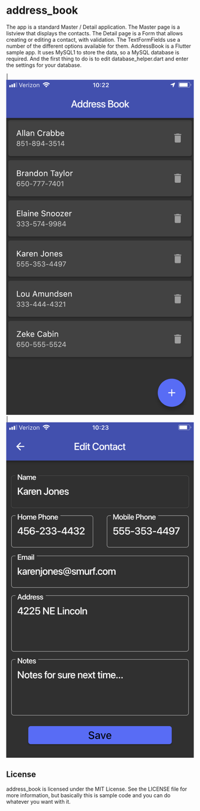 # address_book

The app is a standard Master / Detail application. The Master page is a listview that displays the contacts. The Detail page is a Form that allows creating or editing a contact, with validation. The TextFormFields use a number of the different options available for them. AddressBook is a Flutter sample app. It uses MySQL1 to store the data, so a MySQL database is required. And the first thing to do is to edit database_helper.dart and enter the settings for your database.


|![Screenshot](ListPage.jpeg)
|![Screenshot](DetailPage.jpeg)



## License

address_book is licensed under the MIT License. See the LICENSE file for more information, but basically this is sample code and you can do whatever you want with it.
